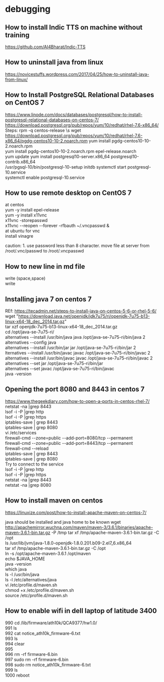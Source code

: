# debugging
## How to install Indic TTS on machine without training 

https://github.com/AI4Bharat/Indic-TTS

## How to uninstall java from linux
https://novicestuffs.wordpress.com/2017/04/25/how-to-uninstall-java-from-linux/
## How to Install PostgreSQL Relational Databases on CentOS 7
https://www.linode.com/docs/databases/postgresql/how-to-install-postgresql-relational-databases-on-centos-7/
https://download.postgresql.org/pub/repos/yum/10/redhat/rhel-7.6-x86_64/
Steps:
 rpm -q centos-release \s
 wget https://download.postgresql.org/pub/repos/yum/10/redhat/rhel-7.6-x86_64/pgdg-centos10-10-2.noarch.rpm
 yum install pgdg-centos10-10-2.noarch.rpm  
 yum install pgdg-centos10-10-2.noarch.rpm epel-release.noarch  
 yum update 
 yum install postgresql10-server.x86_64 postgresql10-contrib.x86_64   
 /usr/pgsql-10/bin/postgresql-10-setup initdb 
 systemctl start postgresql-10.service  
 systemctl enable postgresql-10.service  
 
 ## How to use remote desktop on CentOS 7
at centos   
yum -y install epel-release  
yum -y install x11vnc  
x11vnc -storepasswd  
x11vnc --reopen --forever -rfbauth ~/.vncpasswd &  
at ubuntu for vnc  
install vinagre  
  
caution: 1. use password less than 8 character. move file at server from /root/.vnc/passwd to /root/.vncpasswd  

## How to new line in md file
write (space,space)  
write  

## Installing java 7 on centos 7
REf: https://tecadmin.net/steps-to-install-java-on-centos-5-6-or-rhel-5-6/  
wget  "https://download.java.net/openjdk/jdk7u75/ri/openjdk-7u75-b13-linux-x64-18_dec_2014.tar.gz"  
tar xzf openjdk-7u75-b13-linux-x64-18_dec_2014.tar.gz   
cd /opt/java-se-7u75-ri/  
alternatives --install /usr/bin/java java /opt/java-se-7u75-ri/bin/java 2  
alternatives --config java  
alternatives --install /usr/bin/jar jar /opt/java-se-7u75-ri/bin/jar 2  
lternatives --install /usr/bin/javac javac /opt/java-se-7u75-ri/bin/javac 2  
alternatives --install /usr/bin/javac javac /opt/java-se-7u75-ri/bin/javac 2  
alternatives --set jar /opt/java-se-7u75-ri/bin/jar  
alternatives --set javac /opt/java-se-7u75-ri/bin/javac  
java -version  

## Opening the port 8080 and 8443 in centos 7

https://www.thegeekdiary.com/how-to-open-a-ports-in-centos-rhel-7/    
netstat -na |grep 8443    
lsof -i -P |grep http  
lsof -i -P |grep https  
iptables-save | grep 8443  
iptables-save | grep 8080  
vi /etc/services  
firewall-cmd --zone=public --add-port=8080/tcp --permanent  
firewall-cmd --zone=public --add-port=8443/tcp --permanent  
firewall-cmd --reload  
iptables-save | grep 8443  
iptables-save | grep 8080  
Try to connect to the service    
lsof -i -P |grep http  
lsof -i -P |grep https  
netstat -na |grep 8443  
netstat -na |grep 8080 

## How to install maven on centos

https://linuxize.com/post/how-to-install-apache-maven-on-centos-7/  

java should be installed and java home to be known
wget http://apachemirror.wuchna.com/maven/maven-3/3.6.1/binaries/apache-maven-3.6.1-bin.tar.gz -P /tmp 
tar xf /tmp/apache-maven-3.6.1-bin.tar.gz -C /opt  
ls /usr/lib/jvm/java-1.8.0-openjdk-1.8.0.201.b09-2.el7_6.x86_64  
tar xf /tmp/apache-maven-3.6.1-bin.tar.gz -C /opt  
ln -s /opt/apache-maven-3.6.1 /opt/maven  
echo $JAVA_HOME  
java -version  
which java  
ls -l /usr/bin/java  
ls -l /etc/alternatives/java  
vi /etc/profile.d/maven.sh  
chmod +x /etc/profile.d/maven.sh  
source /etc/profile.d/maven.sh  

## How to enable wifi in dell laptop of latitude 3400
990  cd /lib/firmware/ath10k/QCA9377/hw1.0/  
  991  ls  
  992  cat notice_ath10k_firmware-6.txt   
  993   ls  
  994  clear  
  995    
  996  rm -rf firmware-6.bin  
  997  sudo rm -rf firmware-6.bin   
  998  sudo rm notice_ath10k_firmware-6.txt  
  999  ls  
 1000  reboot  



